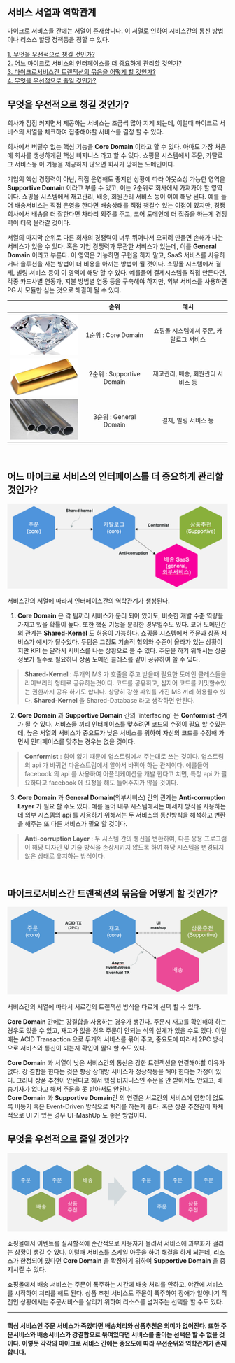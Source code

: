 ## 서비스 서열과 역학관계

마이크로 서비스들 간에는 서열이 존재합니다.  이 서열로 인하여 시비스간의 통신 방법이나 리소스 할당 정책등을 정할 수 있다.

[1. 무엇을 우선적으로 챙길 것인가?](#무엇을-우선적으로-챙길-것인가?)  
[2. 어느 마이크로 서비스의 인터페이스를 더 중요하게 관리할 것인가?](#어느-마이크로-서비스의-인터페이스를-더-중요하게-관리할-것인가?)  
[3. 마이크로서비스간 트랜잭션의 묶음을 어떻게 할 것인가?](#마이크로서비스간-트랜잭션의-묶음을-어떻게-할-것인가?)  
[4. 무엇을 우선적으로 줄일 것인가?](#무엇을-우선적으로-줄일-것인가?)  

## **무엇을 우선적으로 챙길 것인가?**  

회사가 점점 커지면서 제공하는 서비스는 조금씩 많아 지게 되는데, 이럴때 마이크로 서비스의 서열을 체크하여 집중해야할 서비스를 결정 할 수 있다.  

회사에서 버릴수 없는 핵심 기능을 **Core Domain** 이라고 할 수 있다. 아마도 가장 처음에 회사를 생성하게된 핵심 비지니스 라고 할 수 있다. 쇼핑몰 시스템에서 주문, 카탈로그 서비스등 이 기능을 제공하지 않으면 회사가 망하는 도메인이다.  

기업의 핵심 경쟁력이 아닌, 직접 운영해도 좋지만 상황에 따라 아웃소싱 가능한 영역을 **Supportive Domain** 이라고 부를 수 있고, 이는 2순위로 회사에서 가져가야 할 영역이다. 쇼핑몰 시스템에서 재고관리, 배송, 회원관리 서비스 등이 이에 해당 된다. 예를 들어 배송서비스는 직접 운영을 한다면 배송상태를 직접 챙길수 있는 이점이 있지만, 경쟁 회사에서 배송을 더 잘한다면 차라리 외주를 주고, 코어 도메인에 더 집중을 하는게 경쟁력이 더욱 올라갈 것이다.   

서열의 마지막 순위로 다른 회사의 경쟁력이 너무 뛰어나서 오히려 만들면 손해가 나는 서비스가 있을 수 있다. 혹은 기업 경쟁력과 무관한 서비스가 있는데, 이를 **General Domain** 이라고 부른다. 이 영역은 가능하면 구현을 하지 말고, SaaS 서비스를 사용하거나 솔루션을 사는 방법이 더 비용을 아끼는 방법이 될 것이다. 쇼핑몰 시스템에서 결제, 빌링 서비스 등이 이 영역에 해당 할 수 있다. 예를들어 결제시스템을 직접 만든다면, 각종 카드사별 연동과, 지불 방법별 연동 등을 구축해야 하지만, 외부 서비스를 사용하면 PG 사 모듈만 심는 것으로 해결이 될 수 있다.

|  | 순위 | 예시 |
|---|:---:|:---:|
| ![Core](/img/03_Bizdevops/04/04/03_04_04_01.png) | 1순위 : Core Domain | 쇼핑몰 시스템에서 주문, 카탈로그 서비스|
| ![Supportive](/img/03_Bizdevops/04/04/03_04_04_02.png) | 2순위 : Supportive Domain | 재고관리, 배송, 회원관리 서비스 등|  
| ![General](/img/03_Bizdevops/04/04/03_04_04_03.png) | 3순위 : General Domain | 결제, 빌링 서비스 등 |

<br/>

## **어느 마이크로 서비스의 인터페이스를 더 중요하게 관리할 것인가?**

![](/img/03_Bizdevops/04/04/03_04_04_04.png)  

서비스간의 서열에 따라서 인터페이스간의 역학관계가 생성된다.  

1. **Core Domain** 은 각 팀끼리 서비스가 분리 되어 있어도, 비슷한 개발 수준 역량을 가지고 있을 확률이 높다. 또한 핵심 기능을 분리한 경우일수도 있다. 코어 도메인간의 관계는 **Shared-Kernel** 도 허용이 가능하다. 쇼핑몰 시스템에서 주문과 상품 서비스가 예시가 될수있다. 두팀은 그정도 기술적 합의와 수준이 올라가 있는 상황이지만 KPI 는 달라서 서비스를 나눈 상황으로 볼 수 있다. 주문을 하기 위해서는 상품 정보가 필수로 필요하니 상품 도메인 클레스를 같이 공유하여 쓸 수 있다.    

> **Shared-Kernel** : 
> 두개의 MS 가 호출을 주고 받을때 필요한 도메인 클레스들을 라이브러리 형태로 공유하는것이다. 코드를 공유하고, 심지어 코드를 커밋할수있는 권한까지 공유 하기도 합니다. 상당히 강한 파워를 가진 MS 끼리 허용될수 있다. 
> **Shared-Kernel** 을 Shared-Database 라고 생각하면 안된다.

2. **Core Domain** 과 **Supportive Domain** 간의 'interfacing' 은 **Conformist** 관계가 될 수 있다. 서비스들 끼리 인터페이스를 맞추려면 코드의 수정이 필요 할 수있는데, 높은 서열의 서비스가 중요도가 낮은 서비스를 위하여 자신의 코드를 수정해 가면서 인터페이스를 맞추는 경우는 없을 것이다.  

> **Conformist** : 
> 힘이 없기 때문에 업스트림에서 주는대로 쓰는 것이다. 업스트림의 api 가 바뀌면 다운스트림에서 알아서 바꿔야 하는 관계이다. 예를들어 facebook 의 api 를 사용하여 어플리케이션을 개발 한다고 치면, 특정 api 가 필요하다고 facebook 에 요청을 해도 들어주지가 않을 것이다.    

3. **Core Domain** 과 **General Domain**(외부서비스) 간의 관계는 **Anti-corruption Layer** 가 필요 할 수도 있다. 예를 들어 내부 시스템에서는 메세지 방식을 사용하는데 외부 시스템의 api 를 사용하기 위해서는 두 서비스의 통신방식을 해석하고 변환을 해주는 또 다른 서비스가 필요 할 것이다.  

> **Anti-corruption Layer** : 
> 두 시스템 간의 통신을 변환하여, 다른 응용 프로그램이 해당 디자인 및 기술 방식을 손상시키지 않도록 하여 해당 시스템을 변경되지 않은 상태로 유지하는 방식이다. 

<br/>

## **마이크로서비스간 트랜잭션의 묶음을 어떻게 할 것인가?**

![](/img/03_Bizdevops/04/04/03_04_04_05.png)  

서비스간의 서열에 따라서 서로간의 트랜잭션 방식을 다르게 선택 할 수 있다. 

**Core Domain** 간에는 강결합을 사용하는 경우가 생긴다. 주문시 재고를 확인해야 하는 경우도 있을 수 있고, 재고가 없을 경우 주문이 안되는 식의 설계가 있을 수도 있다.
이럴때는 ACID Transaction 으로 두개의 서비스를 묶어 주고, 중요도에 따라서 2PC 방식으로 서비스와 통신이 되는지 확인이 필요 할 수도 있다.

**Core Domain** 과 서열이 낮은 서비스간의 통신은 강한 트랜잭션을 연결해야할 이유가 없다. 강 결합을 한다는 것은 항상 상대방 서비스가 정상작동을 해야 한다는 가정이 있다. 그러나 상품 추천이 안된다고 해서 핵심 비지니스인 주문을 안 받아서도 안되고, 배송기사가 없다고 해서 주문을 못 받아서도 안된다.  
**Core Domain** 과 **Supportive Domain**간 의 연결은 서로간의 서비스에 영향이 없도록 비동기 혹은 Event-Driven 방식으로 처리를 하는게 좋다. 혹은 상품 추천같이 자체적으로 UI 가 있는 경우 UI-MashUp 도 좋은 방법이다.      

## **무엇을 우선적으로 줄일 것인가?**

![](/img/03_Bizdevops/04/04/03_04_04_06.png)  

쇼핑몰에서 이벤트를 실시할적에 순간적으로 사용자가 몰려서 서비스에 과부화가 걸리는 상황이 생길 수 있다. 이럴때 서비스를 스케일 아웃을 하여 해결을 하게 되는데, 리소스가 한정되어 있다면 **Core Domain** 을 확장하기 위하여 **Supportive Domain** 을 중지시킬 수 있다.  

쇼핑몰에서 배송 서비스는 주문이 폭주하는 시간에 배송 처리를 안하고, 야간에 서비스를 시작하여 처리를 해도 된다. 상품 추천 서비스도 주문이 폭주하여 장애가 일어나기 직전인 상황에서는 주문서비스를 살리기 위하여 리소스를 넘겨주는 선택을 할 수도 있다.  

<hr>

#### 핵심 서비스인 주문 서비스가 죽었다면 배송처리와 상품추천은 의미가 없어진다. 또한 주문서비스와 배송서비스가 강결합으로 묶여있다면 서비스를 줄이는 선택은 할 수 없을 것이다. 이렇듯 각각의 마이크로 서비스 간에는 중요도에 따라 우선순위와 역학관계가 존재합니다. 

<br/><br/>